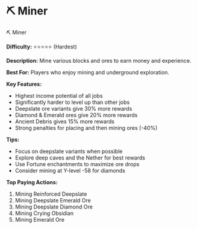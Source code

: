 # ⛏️ Miner

⛏️ Miner

**Difficulty:** ⭐⭐⭐⭐⭐ (Hardest)

**Description:** Mine various blocks and ores to earn money and experience.

**Best For:** Players who enjoy mining and underground exploration.

**Key Features:**

* Highest income potential of all jobs
* Significantly harder to level up than other jobs
* Deepslate ore variants give 30% more rewards
* Diamond & Emerald ores give 20% more rewards
* Ancient Debris gives 15% more rewards
* Strong penalties for placing and then mining ores (-40%)

**Tips:**

* Focus on deepslate variants when possible
* Explore deep caves and the Nether for best rewards
* Use Fortune enchantments to maximize ore drops
* Consider mining at Y-level -58 for diamonds

**Top Paying Actions:**

1. Mining Reinforced Deepslate
2. Mining Deepslate Emerald Ore
3. Mining Deepslate Diamond Ore
4. Mining Crying Obsidian
5. Mining Emerald Ore
